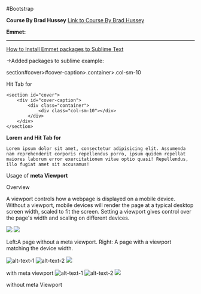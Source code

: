#Bootstrap

<b>Course By Brad Hussey</b>
<a href="https://www.youtube.com/watch?v=a4tbhwMGSPQ&index=4&list=PLUoqTnNH-2XyNhhLuYrrmrmV46jVw6RHF"> Link to Course By Brad Hussey</a>

<b>Emmet:</b>
***
<a href="https://www.youtube.com/watch?v=BjLOTepfmEI"> How to Install Emmet packages to Sublime Text</a>

->Added packages to sublime 
example:

section#cover>#cover-caption>.container>.col-sm-10

Hit Tab for 
~~~
<section id="cover">
	<div id="cover-caption">
		<div class="container">
			<div class="col-sm-10"></div>
		</div>
	</div>
</section>
~~~

<b>Lorem and Hit Tab for </b>

~~~
Lorem ipsum dolor sit amet, consectetur adipisicing elit. Assumenda nam reprehenderit corporis repellendus porro, ipsum quidem repellat maiores laborum error exercitationem vitae optio quasi! Repellendus, illo fugiat amet sit accusamus!
~~~

Usage of <b> meta Viewport </b>

Overview

A viewport controls how a webpage is displayed on a mobile device. Without a viewport, mobile devices will render the page at a typical desktop screen width, scaled to fit the screen. Setting a viewport gives control over the page's width and scaling on different devices.

<img src="https://developers.google.com/speed/docs/insights/images/viewport/iphone_no_viewport.jpg">
<img src="https://developers.google.com/speed/docs/insights/images/viewport/iphone_viewport.jpg">

Left:A page without a meta viewport. Right: A page with a viewport matching the device width.

![alt-text-1](image1.png "title-1") ![alt-text-2](image2.png "title-2")
<img src="http://res.cloudinary.com/duqwfkttw/image/upload/c_scale,h_297,w_156/v1497648671/Screen_Shot_2017-06-16_at_2.27.29_PM_slmqtl.png">

with meta viewport
![alt-text-1](http://res.cloudinary.com/duqwfkttw/image/upload/c_scale,h_297,w_156/v1497648671/Screen_Shot_2017-06-16_at_2.27.29_PM_slmqtl.png "title-1") ![alt-text-2](http://res.cloudinary.com/duqwfkttw/image/upload/c_scale,h_297,w_156/v1495416674/Screen_Shot_2017-05-21_at_8.22.31_PM_jcgjlw.png "title-2")
<img src="http://res.cloudinary.com/duqwfkttw/image/upload/c_scale,h_297,w_156/v1495416674/Screen_Shot_2017-05-21_at_8.22.31_PM_jcgjlw.png">

without meta Viewport
